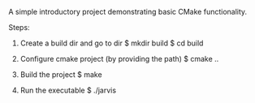 A simple introductory project demonstrating basic CMake functionality.

Steps:
1. Create a build dir and go to dir
    $ mkdir build
    $ cd build

2. Configure cmake project (by providing the path)
    $ cmake ..

3. Build the project
    $ make

4. Run the executable
    $ ./jarvis
